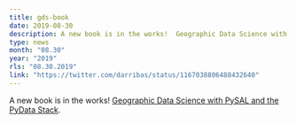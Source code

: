 ```yaml
---
title: gds-book
date: 2019-08-30
description: A new book is in the works!  Geographic Data Science with PySAL and the PyData Stack.
type: news
month: "08.30"
year: "2019"
rls: "08.30.2019"
link: "https://twitter.com/darribas/status/1167038806488432640"
---
```


A new book is in the works! <a href="https://twitter.com/darribas/status/1167038806488432640"> Geographic Data Science with PySAL and the PyData Stack</a>.